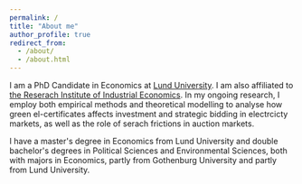 ```yaml
---
permalink: /
title: "About me"
author_profile: true
redirect_from: 
  - /about/
  - /about.html
---
```


I am a PhD Candidate in Economics at <a href='https://portal.research.lu.se/sv/persons/kajsa-ganhammar' target='_blank'>Lund University</a>. I am also affiliated to <a href='https://www.ifn.se/forskare/doktorander/kajsa-ganhammar/' target='_blank'>the Reserach Institute of Industrial Economics</a>. In my ongoing research, I employ both empirical methods and theoretical modelling to analyse how green el-certificates affects investment and strategic bidding in electrcicty markets, as well as the role of serach frictions in auction markets.  

I have a master's degree in Economics from Lund University and double bachelor's degrees in Political Sciences and Environmental Sciences, both with majors in Economics, partly from Gothenburg University and partly from Lund University. 




